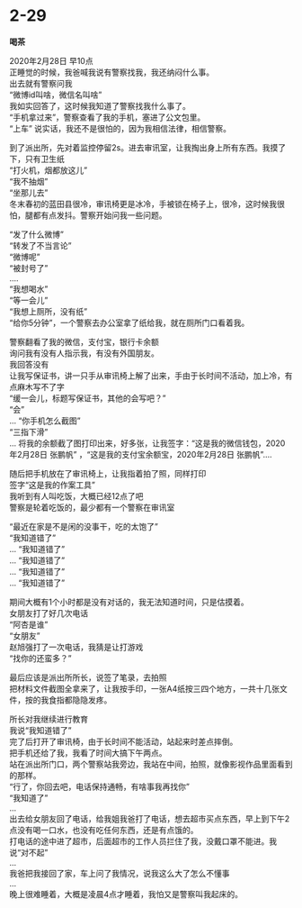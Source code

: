 # 2-29    
**喝茶**   

2020年2月28日 早10点   
正睡觉的时候，我爸喊我说有警察找我，我还纳闷什么事。  
出去就有警察问我    
“微博id叫啥，微信名叫啥”    
我如实回答了，这时候我知道了警察找我什么事了。   
“手机拿过来”，警察查看了我的手机，塞进了公文包里。   
“上车” 说实话，我还不是很怕的，因为我相信法律，相信警察。   
    

到了派出所，先对着监控停留2s。进去审讯室，让我掏出身上所有东西。我摸了下，只有卫生纸    
“打火机，烟都放这儿”   
“我不抽烟”   
“坐那儿去”    
冬末春初的蓝田县很冷，审讯椅更是冰冷，手被锁在椅子上，很冷，这时候我很怕，腿都有点发抖。警察开始问我一些问题。   

“发了什么微博”    
“转发了不当言论”   
“微博呢”   
“被封号了”   
....    
“我想喝水”   
“等一会儿”   
“我想上厕所，没有纸”   
“给你5分钟”，一个警察去办公室拿了纸给我，就在厕所门口看着我。   

警察翻看了我的微信，支付宝，银行卡余额   
询问我有没有人指示我，有没有外国朋友。   
我回答没有     
让我写保证书，讲一只手从审讯椅上解了出来，手由于长时间不活动，加上冷，有点麻木写不了字    
“缓一会儿，标题写保证书，其他的会写吧？”     
“会”   
...
“你手机怎么截图”   
“三指下滑”    
...
将我的余额截了图打印出来，好多张，让我签字：“这是我的微信钱包，2020年2月28日 张鹏帆” ，“这是我的支付宝余额宝，2020年2月28日 张鹏帆”....     
 
随后把手机放在了审讯椅上，让我指着拍了照，同样打印    
签字“这是我的作案工具”   
我听到有人叫吃饭，大概已经12点了吧    
警察是轮着吃饭的，最少都有一个警察在审讯室   
   
“最近在家是不是闲的没事干，吃的太饱了”    
“我知道错了”   
...
“我知道错了”   
...
“我知道错了”   
...
“我知道错了”   
...
“我知道错了”   

期间大概有1个小时都是没有对话的，我无法知道时间，只是估摸着。   
女朋友打了好几次电话   
“阿杏是谁”   
“女朋友”   
赵旭强打了一次电话，我猜是让打游戏   
“找你的还蛮多？”    

最后应该是派出所所长，说签了笔录，去拍照     
把材料文件截图全拿来了，让我按手印，一张A4纸按三四个地方，一共十几张文件，按的我食指都隐隐发疼。   

所长对我继续进行教育   
我说“我知道错了”    
完了后打开了审讯椅，由于长时间不能活动，站起来时差点摔倒。    
把手机还给了我，我看了时间大搞下午两点。    
站在派出所门口，两个警察站我旁边，我站在中间，拍照，就像影视作品里面看到的那样。   
“行了，你回去吧，电话保持通畅，有啥事我再找你”   
“我知道了”    
...   
出去给女朋友回了电话，给我姐我爸打了电话，想去超市买点东西，早上到下午2点没有喝一口水，也没有吃任何东西，还是有点饿的。   
打电话的途中进了超市，后面超市的工作人员拦住了我，没戴口罩不能进。我说“对不起”   
...   
我爸把我接回了家，车上问了我情况，说我这么大了怎么不懂事   
...    
晚上很难睡着，大概是凌晨4点才睡着，我怕又是警察叫我起床的。   